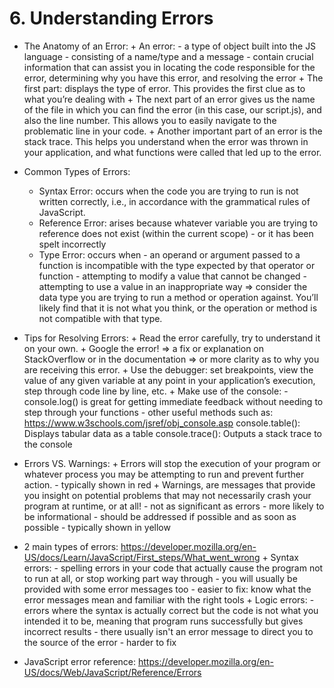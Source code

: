 # 6. Understanding Errors
- The Anatomy of an Error:
      + An error:
            - a type of object built into the JS language
            - consisting of a name/type and a message
            - contain crucial information that can assist you in locating the code responsible for the error, determining why you have this error, and resolving the error
      + The first part: displays the type of error. This provides the first clue as to what you’re dealing with
      + The next part of an error gives us the name of the file in which you can find the error (in this case, our script.js), and also the line number. This allows you to easily navigate to the problematic line in your code.
      + Another important part of an error is the stack trace. This helps you understand when the error was thrown in your application, and what functions were called that led up to the error.

-  Common Types of Errors:
      + Syntax Error: occurs when the code you are trying to run is not written correctly, i.e., in accordance with the grammatical rules of JavaScript.
      + Reference Error: arises because whatever variable you are trying to reference does not exist (within the current scope) - or it has been spelt incorrectly
      + Type Error: occurs when
            - an operand or argument passed to a function is incompatible with the type expected by that operator or function
            - attempting to modify a value that cannot be changed
            - attempting to use a value in an inappropriate way
        => consider the data type you are trying to run a method or operation against. You’ll likely find that it is not what you think, or the operation or method is not compatible with that type.

- Tips for Resolving Errors:
      + Read the error carefully, try to understand it on your own.
      + Google the error!
            => a fix or explanation on StackOverflow or in the documentation
            => or more clarity as to why you are receiving this error.
      + Use the debugger: set breakpoints, view the value of any given variable at any point in your application’s execution, step through code line by line, etc.
      + Make use of the console:
            - console.log() is great for getting immediate feedback without needing to step through your functions
            - other useful methods such as: https://www.w3schools.com/jsref/obj_console.asp
                  console.table(): Displays tabular data as a table
                  console.trace(): Outputs a stack trace to the console


- Errors VS. Warnings:
      + Errors will stop the execution of your program or whatever process you may be attempting to run and prevent further action.
            - typically shown in red
      + Warnings, are messages that provide you insight on potential problems that may not necessarily crash your program at runtime, or at all!
            - not as significant as errors
            - more likely to be informational
            - should be addressed if possible and as soon as possible
            - typically shown in yellow


- 2 main types of errors: https://developer.mozilla.org/en-US/docs/Learn/JavaScript/First_steps/What_went_wrong
      + Syntax errors:
            - spelling errors in your code that actually cause the program not to run at all, or stop working part way through
            - you will usually be provided with some error messages too
            - easier to fix: know what the error messages mean and familiar with the right tools
      + Logic errors:
            - errors where the syntax is actually correct but the code is not what you intended it to be, meaning that program runs successfully but gives incorrect results
            - there usually isn't an error message to direct you to the source of the error
            - harder to fix


- JavaScript error reference: https://developer.mozilla.org/en-US/docs/Web/JavaScript/Reference/Errors
